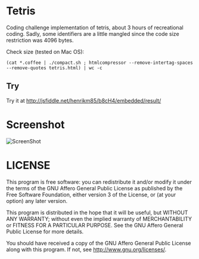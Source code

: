 Tetris
======

Coding challenge implementation of tetris, about 3 hours of recreational coding. Sadly, some identifiers are a little mangled since the code size restriction was 4096 bytes.

Check size (tested on Mac OS):

	(cat *.coffee | ./compact.sh ; htmlcompressor --remove-intertag-spaces --remove-quotes tetris.html) | wc -c

Try
---

Try it at http://jsfiddle.net/henrikm85/b8cH4/embedded/result/


Screenshot
==========
![ScreenShot](https://raw.github.com/henrik-muehe/tetris/master/screenshot.png)


LICENSE
=======
This program is free software: you can redistribute it and/or modify
it under the terms of the GNU Affero General Public License as published by
the Free Software Foundation, either version 3 of the License, or
(at your option) any later version.

This program is distributed in the hope that it will be useful,
but WITHOUT ANY WARRANTY; without even the implied warranty of
MERCHANTABILITY or FITNESS FOR A PARTICULAR PURPOSE.  See the
GNU Affero General Public License for more details.

You should have received a copy of the GNU Affero General Public License
along with this program.  If not, see <http://www.gnu.org/licenses/>.
